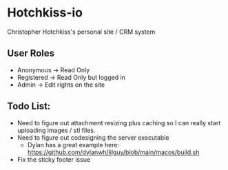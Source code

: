 # Hotchkiss-io
Christopher Hotchkiss's personal site / CRM system

## User Roles
- Anonymous -> Read Only
- Registered -> Read Only but logged in
- Admin -> Edit rights on the site

## Todo List:
- Need to figure out attachment resizing plus caching so I can really start uploading images / stl files.
- Need to figure out codesigning the server executable
    - Dylan has a great example here: https://github.com/dylanwh/lilguy/blob/main/macos/build.sh
- Fix the sticky footer issue
